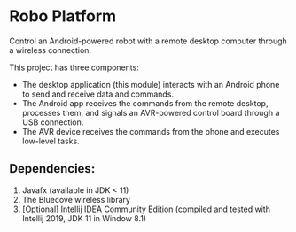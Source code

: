 # Robo Platform

Control an Android-powered robot with a remote desktop computer through a wireless connection.

This project has three components:

- The desktop application (this module) interacts with an Android phone to send and receive data and commands.
- The Android app receives the commands from the remote desktop, processes them, and signals an AVR-powered control board through a USB connection.
- The AVR device receives the commands from the phone and executes low-level tasks.


## Dependencies:

1. Javafx (available in JDK < 11)
2. The Bluecove wireless library
3. [Optional] Intellij IDEA Community Edition (compiled and tested with Intellij 2019, JDK 11 in Window 8.1)
